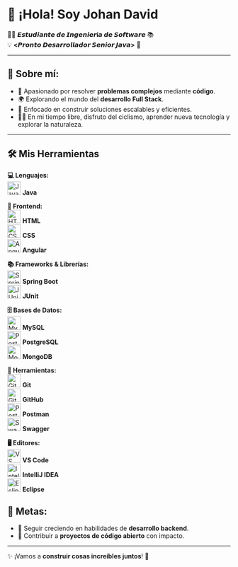 # 👋 ¡Hola! Soy Johan David  

👨‍💻 **𝙀𝙨𝙩𝙪𝙙𝙞𝙖𝙣𝙩𝙚 𝙙𝙚 𝙄𝙣𝙜𝙚𝙣𝙞𝙚𝙧í𝙖 𝙙𝙚 𝙎𝙤𝙛𝙩𝙬𝙖𝙧𝙚** 📚  
💡 **<𝙋𝙧𝙤𝙣𝙩𝙤 𝘿𝙚𝙨𝙖𝙧𝙧𝙤𝙡𝙡𝙖𝙙𝙤𝙧 𝙎𝙚𝙣𝙞𝙤𝙧 𝙅𝙖𝙫𝙖>** 🚀  

---

## 🌟 **Sobre mí:**

- 🔧 Apasionado por resolver **problemas complejos** mediante **código**.  
- 🌍 Explorando el mundo del **desarrollo Full Stack**.  
- 🎯 Enfocado en construir soluciones escalables y eficientes.  
- 🚴‍♂️ En mi tiempo libre, disfruto del ciclismo, aprender nueva tecnología y explorar la naturaleza.  

---
## 🛠️ Mis Herramientas

**💻 Lenguajes:**  
<img src="https://cdn.jsdelivr.net/gh/devicons/devicon/icons/java/java-original.svg" width="30" alt="Java" /> **Java**

**🎨 Frontend:**  
<img src="https://cdn.jsdelivr.net/gh/devicons/devicon/icons/html5/html5-original.svg" width="30" alt="HTML" /> **HTML**  
<img src="https://cdn.jsdelivr.net/gh/devicons/devicon/icons/css3/css3-original.svg" width="30" alt="CSS" /> **CSS**  
<img src="https://cdn.jsdelivr.net/gh/devicons/devicon/icons/angularjs/angularjs-original.svg" width="30" alt="Angular" /> **Angular**

**📚 Frameworks & Librerías:**  
<img src="https://cdn.jsdelivr.net/gh/devicons/devicon/icons/spring/spring-original.svg" width="30" alt="Spring Boot" /> **Spring Boot**  
<img src="https://cdn.jsdelivr.net/gh/devicons/devicon/icons/junit/junit-original.svg" width="30" alt="JUnit" /> **JUnit**

**🗄️ Bases de Datos:**  
<img src="https://cdn.jsdelivr.net/gh/devicons/devicon/icons/mysql/mysql-original.svg" width="30" alt="MySQL" /> **MySQL**  
<img src="https://cdn.jsdelivr.net/gh/devicons/devicon/icons/postgresql/postgresql-original.svg" width="30" alt="PostgreSQL" /> **PostgreSQL**  
<img src="https://cdn.jsdelivr.net/gh/devicons/devicon/icons/mongodb/mongodb-original.svg" width="30" alt="MongoDB" /> **MongoDB**

**🧰 Herramientas:**  
<img src="https://cdn.jsdelivr.net/gh/devicons/devicon/icons/git/git-original.svg" width="30" alt="Git" /> **Git**  
<img src="https://cdn.jsdelivr.net/gh/devicons/devicon/icons/github/github-original.svg" width="30" alt="GitHub" /> **GitHub**  
<img src="https://cdn.jsdelivr.net/gh/devicons/devicon/icons/postman/postman-original.svg" width="30" alt="Postman" /> **Postman**  
<img src="https://cdn.jsdelivr.net/gh/devicons/devicon/icons/swagger/swagger-original.svg" width="30" alt="Swagger" /> **Swagger**

**🖥️ Editores:**  
<img src="https://cdn.jsdelivr.net/gh/devicons/devicon/icons/vscode/vscode-original.svg" width="30" alt="VS Code" /> **VS Code**  
<img src="https://cdn.jsdelivr.net/gh/devicons/devicon/icons/intellij/intellij-original.svg" width="30" alt="IntelliJ" /> **IntelliJ IDEA**  
<img src="https://cdn.jsdelivr.net/gh/devicons/devicon/icons/eclipse/eclipse-original.svg" width="30" alt="Eclipse" /> **Eclipse**

## 🎯 **Metas:**

- 🌱 Seguir creciendo en habilidades de **desarrollo backend**.  
- 🚀 Contribuir a **proyectos de código abierto** con impacto.  

---

✨ ¡Vamos a **construir cosas increíbles juntos**! 🚀















